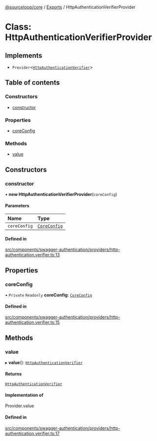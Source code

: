 [@sourceloop/core](../README.md) / [Exports](../modules.md) / HttpAuthenticationVerifierProvider

# Class: HttpAuthenticationVerifierProvider

## Implements

- `Provider`<[`HttpAuthenticationVerifier`](../modules.md#httpauthenticationverifier)\>

## Table of contents

### Constructors

- [constructor](HttpAuthenticationVerifierProvider.md#constructor)

### Properties

- [coreConfig](HttpAuthenticationVerifierProvider.md#coreconfig)

### Methods

- [value](HttpAuthenticationVerifierProvider.md#value)

## Constructors

### constructor

• **new HttpAuthenticationVerifierProvider**(`coreConfig`)

#### Parameters

| Name | Type |
| :------ | :------ |
| `coreConfig` | [`CoreConfig`](../interfaces/CoreConfig.md) |

#### Defined in

[src/components/swagger-authentication/providers/http-authentication.verifier.ts:13](https://github.com/sourcefuse/loopback4-microservice-catalog/blob/53060ad88/packages/core/src/components/swagger-authentication/providers/http-authentication.verifier.ts#L13)

## Properties

### coreConfig

• `Private` `Readonly` **coreConfig**: [`CoreConfig`](../interfaces/CoreConfig.md)

#### Defined in

[src/components/swagger-authentication/providers/http-authentication.verifier.ts:15](https://github.com/sourcefuse/loopback4-microservice-catalog/blob/53060ad88/packages/core/src/components/swagger-authentication/providers/http-authentication.verifier.ts#L15)

## Methods

### value

▸ **value**(): [`HttpAuthenticationVerifier`](../modules.md#httpauthenticationverifier)

#### Returns

[`HttpAuthenticationVerifier`](../modules.md#httpauthenticationverifier)

#### Implementation of

Provider.value

#### Defined in

[src/components/swagger-authentication/providers/http-authentication.verifier.ts:17](https://github.com/sourcefuse/loopback4-microservice-catalog/blob/53060ad88/packages/core/src/components/swagger-authentication/providers/http-authentication.verifier.ts#L17)
